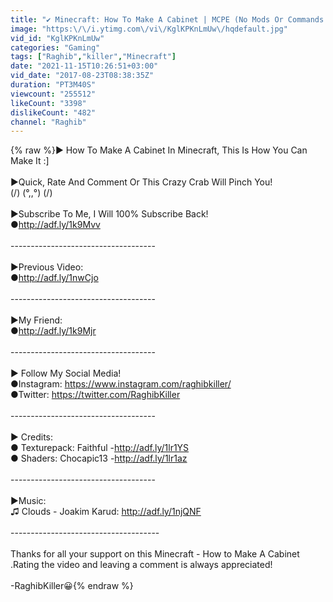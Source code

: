 ```yaml
---
title: "✔ Minecraft: How To Make A Cabinet | MCPE (No Mods Or Commands!)"
image: "https:\/\/i.ytimg.com\/vi\/KglKPKnLmUw\/hqdefault.jpg"
vid_id: "KglKPKnLmUw"
categories: "Gaming"
tags: ["Raghib","killer","Minecraft"]
date: "2021-11-15T10:26:51+03:00"
vid_date: "2017-08-23T08:38:35Z"
duration: "PT3M40S"
viewcount: "255512"
likeCount: "3398"
dislikeCount: "482"
channel: "Raghib"
---
```

{% raw %}► How To Make A Cabinet In Minecraft, This Is How You Can Make It :]<br /><br />►Quick, Rate And Comment Or This Crazy Crab Will Pinch You!<br />(\/) (°,,°) (\/)<br /><br />►Subscribe To Me, I Will 100% Subscribe Back!<br />●<a rel="nofollow" target="blank" href="http://adf.ly/1k9Mvv">http://adf.ly/1k9Mvv</a><br /><br />------------------------------------<br /><br />►Previous Video:<br />●<a rel="nofollow" target="blank" href="http://adf.ly/1nwCjo">http://adf.ly/1nwCjo</a><br /><br />------------------------------------<br /><br />►My Friend:<br />●<a rel="nofollow" target="blank" href="http://adf.ly/1k9Mjr">http://adf.ly/1k9Mjr</a><br /><br />------------------------------------<br /><br />► Follow My Social Media!<br />●Instagram: <a rel="nofollow" target="blank" href="https://www.instagram.com/raghibkiller/">https://www.instagram.com/raghibkiller/</a><br />●Twitter: <a rel="nofollow" target="blank" href="https://twitter.com/RaghibKiller">https://twitter.com/RaghibKiller</a><br /><br />------------------------------------<br /><br />► Credits:<br />● Texturepack: Faithful -<a rel="nofollow" target="blank" href="http://adf.ly/1lr1YS">http://adf.ly/1lr1YS</a><br />● Shaders: Chocapic13 -<a rel="nofollow" target="blank" href="http://adf.ly/1lr1az">http://adf.ly/1lr1az</a><br /><br />------------------------------------<br /><br />►Music:<br />♫ Clouds - Joakim Karud: <a rel="nofollow" target="blank" href="http://adf.ly/1njQNF">http://adf.ly/1njQNF</a><br /><br />-------------------------------------<br /><br />Thanks for all your support on this Minecraft - How to Make A Cabinet .Rating the video and leaving a comment is always appreciated! <br /><br />-RaghibKiller😀{% endraw %}
